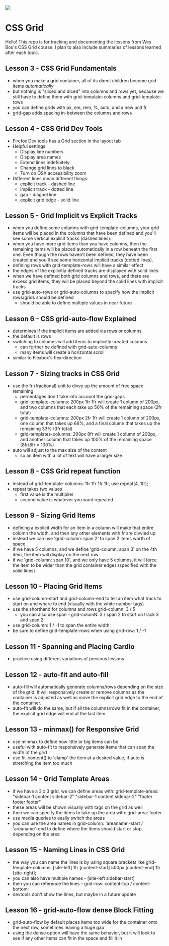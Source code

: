 ![](https://res.cloudinary.com/wesbos/image/upload/v1515524452/GRID-social-share_wlfzk3.png)

# CSS Grid

Hello! This repo is for tracking and documenting the lessons from Wes Bos's CSS Grid course. I plan to also include summaries of lessons learned after each topic.

## Lesson 3 - CSS Grid Fundamentals

- when you make a grid container, all of its direct children become grid items *automatically*
- but nothing is "sliced and diced" into columns and rows yet, because we still have to define them with grid-template-columns and grid-template-rows
- you can define grids with px, em, rem, %, auto, and a new unit fr 
- grid-gap adds spacing in-between the columns and rows

## Lesson 4 - CSS Grid Dev Tools

- Firefox Dev tools has a Grid section in the layout tab
- Helpful settings:
  - Display line numbers
  - Display area names
  - Extend lines indefinitely
  - Change grid lines to black
  - Turn on OSX accessibility zoom
- Different lines mean different things:
  - explicit track - dashed line
  - implicit track - dotted line
  - gap - diagnol line
  - explicit grid edge - solid line

## Lesson 5 - Grid Implicit vs Explicit Tracks
- when you define some columns with grid-template-columns, your grid items will be placed in the columns that have been defined and you'll see some vertical explicit tracks (dashed lines). 
- when you have more grid items than you have columns, then the remaining items will be placed automatically in a row beneath the first one. Even though the rows haven't been defined, they have been created and you'll see some horizontal implicit tracks (dotted lines).
- defining rows with grid-template-rows will have a similar effect
- the edges of the explicitly defined tracks are displayed with solid lines
- when we have defined both grid columns and rows, and there are excess grid items, they will be placed beyond the solid lines with implicit tracks
- use grid-auto-rows or grid-auto-columns to specify how the implicit rows/grids should be defined
  - should be able to define multiple values in near future

## Lesson 6 - CSS grid-auto-flow Explained
- determines if the implicit items are added via rows or columns
- the default is rows
- switching to columns will add items to implicitly created columns
  - can further be defined with grid-auto-columns
  - many items will create a horizontal scroll
- similar to Flexbox's flex-direction

## Lesson 7 - Sizing tracks in CSS Grid
- use the fr (fractional) unit to divvy up the amount of free space remaining
  - percentages don't take into account the grid-gaps
  - grid-template-columns: 200px 1fr 1fr will create 1 column of 200px, and two columns that each take up 50% of the remaining space (2fr total)
  - grid-template-columns: 200px 2fr 1fr will create 1 column of 200px, one column that takes up 66%, and a final column that takes up the remaining 33% (3fr total)
  - grid-templates-columns: 200px 8fr will create 1 column of 200px, and another column that takes up 100% of the remaining space (8fr/8fr = 100%)
- auto will adjust to the max size of the content
  - so an item with a lot of text will have a larger size

## Lesson 8 - CSS Grid repeat function
- instead of grid-template-columns: 1fr 1fr 1fr 1fr, use repeat(4, 1fr);
- repeat takes two values
  - first value is the multiplier
  - second value is whatever you want repeated

## Lesson 9 - Sizing Grid Items
- defining a explicit width for an item in a column will make that entire column the width, and then any other elements with fr are divvied up
- instead we can use 'grid-column: span 2' to span 2 items worth of space
- if we have 5 columns, and we define 'grid-column: span 3' on the 4th item, the item will display on the next row
- if we 'grid-column: span 10', and we only have 5 columns, it will force the item to be wider than the grid container edges (specified with the solid lines)

## Lesson 10 - Placing Grid Items
- use grid-column-start and grid-column-end to tell an item what track to start on and where to end (visually with the white number tags)
- use the shorthand for columns and rows grid-column: 3 / 5
  - you can also use span - grid-columN: 3 / span 2 to start on track 3 and span 2
- use grid-column: 1 / -1 to span the entire width
- be sure to define grid-template-rows when using grid-row: 1 / -1

## Lesson 11 - Spanning and Placing Cardio
- practice using different variations of previous lessons

## Lesson 12 - auto-fit and auto-fill
- auto-fill will automatically generate columns/rows depending on the size of the grid. It will responsively create or remove columns as the container is adjusted as well as move the explicit grid edge to the end of the container.
- auto-fit will do the same, but if all the columns/rows fit in the container, the explicit grid edge will end at the last item

## Lesson 13 - minmax() for Responsive Grid
- use minmax to define how little or big items can be
- useful with auto-fit to responsively generate items that can span the width of the grid
- use fit-content() to 'clamp' the item at a desired value, if auto is stretching the item too much

## Lesson 14 - Grid Template Areas
- if we have a 3 x 3 grid, we can define areas with:
  grid-template-areas:
    "sidebar-1 content sidebar-2"
    "sidebar-1 content sidebar-2"
    "footer footer footer"
- these areas will be shown visually with tags on the grid as well
- then we can specify the items to take up the area with:
  grid-area: footer
- use media queries to easily switch the areas
- you can use the area names in grid-column: 'areaname'-start / 'areaname'-end to define where the items should start or stop depending on the area

## Lesson 15 - Naming Lines in CSS Grid
- the way you can name the lines is by using square brackets like grid-template-columns: [site-left] 1fr [content-start] 500px [content-end] 1fr [site-right];
- you can also have multiple names - [site-left sidebar-start]
- then you can reference the lines - grid-row: content-top / content-bottom;
- devtools don't show the lines, but maybe in a future update

## Lesson 16 - grid-auto-flow dense Block Fitting
- grid-auto-flow by default places items too wide for the container onto the next row, sometimes leaving a huge gap
- using the dense option will have the same behavior, but it will look to see if any other items can fit in the space and fill it in